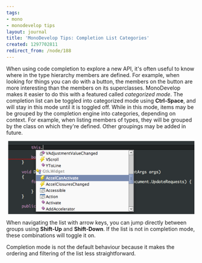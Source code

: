 ```yaml
---
tags:
- mono
- monodevelop tips
layout: journal
title: 'MonoDevelop Tips: Completion List Categories'
created: 1297702811
redirect_from: /node/188
---
```

When using code completion to explore a new API, it's often useful to know where in the type hierarchy members are defined. For example, when looking for things you can do with a button, the members on the button are more interesting than the members on its superclasses. MonoDevelop makes it easier to do this with a featured called <em>categorized mode</em>. The completion list can be toggled into categorized mode using <strong>Ctrl-Space</strong>, and will stay in this mode until it is toggled off. While in this mode, items may be be grouped by the completion engine into categories, depending on context. For example, when listing members of types, they will be grouped by the class on which they're defined. Other groupings may be added in future.

<a href="/files/images/md-tips/completion-categories.png" rel="lightbox[md_tips_completion_categories]" title="Completion list categories"><img src="/files/images/md-tips/completion-categories.png" alt="Completion list categories" style="max-width:98%; display:block;margin-left:auto;margin-right:auto;" /></a>

When navigating the list with arrow keys, you can jump directly between groups using <strong>Shift-Up</strong> and <strong>Shift-Down</strong>. If the list is not in completion mode, these combinations will toggle it on.

Completion mode is not the default behaviour because it makes the ordering and filtering of the list less straightforward.
